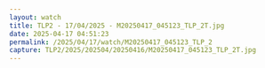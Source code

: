```yaml
---
layout: watch
title: TLP2 - 17/04/2025 - M20250417_045123_TLP_2T.jpg
date: 2025-04-17 04:51:23
permalink: /2025/04/17/watch/M20250417_045123_TLP_2
capture: TLP2/2025/202504/20250416/M20250417_045123_TLP_2T.jpg
---
```

